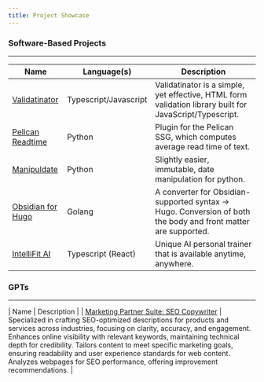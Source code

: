 ```yaml
---
title: Project Showcase
---
```


### Software-Based Projects

------------------------------------
| Name | Language(s) | Description |
|------|-------------|-------------|
| [Validatinator](https://github.com/JenkinsDev/Validatinator.git) | Typescript/Javascript | Validatinator is a simple, yet effective, HTML form validation library built for JavaScript/Typescript.|
| [Pelican Readtime](https://github.com/JenkinsDev/pelican-readtime.git) | Python | Plugin for the Pelican SSG, which computes average read time of text. |
| [Manipuldate](https://github.com/JenkinsDev/manipuldate.git) | Python | Slightly easier, immutable, date manipulation for python. |
| [Obsidian for Hugo](https://github.com/JenkinsDev/obsidian-for-hugo.git) | Golang | A converter for Obsidian-supported syntax → Hugo. Conversion of both the body and front matter are supported. |
| [IntelliFit AI](https://intellifitai.com) | Typescript (React) | Unique AI personal trainer that is available anytime, anywhere. |


### GPTs

-----------------------------------
| Name | Description |
| [Marketing Partner Suite: SEO Copywriter](https://chat.openai.com/g/g-mgLDqPxo1-marketing-partner-suite-seo-copywriter) | Specialized in crafting SEO-optimized descriptions for products and services across industries, focusing on clarity, accuracy, and engagement. Enhances online visibility with relevant keywords, maintaining technical depth for credibility. Tailors content to meet specific marketing goals, ensuring readability and user experience standards for web content. Analyzes webpages for SEO performance, offering improvement recommendations. |
